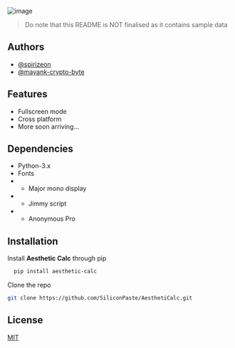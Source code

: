 
![image](https://user-images.githubusercontent.com/123345456/232600427-3f2fc81c-b3a0-4c2a-b2c1-0cf2e4171415.png)
> Do note that this README is NOT finalised as it contains sample data
## Authors

- [@spirizeon](https://www.github.com/spirizeon)
- [@mayank-crypto-byte](https://github.com/mayank-crypto-byte)

## Features
- Fullscreen mode
- Cross platform
- More soon arriving...

## Dependencies
+ Python-3.x 
+ Fonts
+ + Major mono display
+ + Jimmy script
+ + Anonymous Pro


## Installation
 
Install **Aesthetic Calc** through pip

```bash
  pip install aesthetic-calc 
```

Clone the repo
```bash
git clone https://github.com/SiliconPaste/AesthetiCalc.git
```
    
## License

[MIT](https://choosealicense.com/licenses/mit/)



